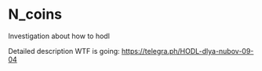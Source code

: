 # N_coins
Investigation about how to hodl

Detailed description WTF is going: https://telegra.ph/HODL-dlya-nubov-09-04
